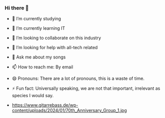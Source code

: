 ### Hi there 👋

- 🔭 I’m currently studying
- 🌱 I’m currently learning IT
- 👯 I’m looking to collaborate on this industry
- 🤔 I’m looking for help with all-tech related
- 💬 Ask me about my songs
- 📫 How to reach me: By email
- 😄 Pronouns: There are a lot of pronouns, this is a waste of time.
- ⚡ Fun fact: Universally speaking, we are not that important, irrelevant as species I would say.

- https://www.gitarrebass.de/wp-content/uploads/2024/01/70th_Anniversary_Group_1.jpg

<!--
**NandoBaroni/NandoBaroni** is a ✨ _special_ ✨ repository because its `README.md` (this file) appears on your GitHub profile.
